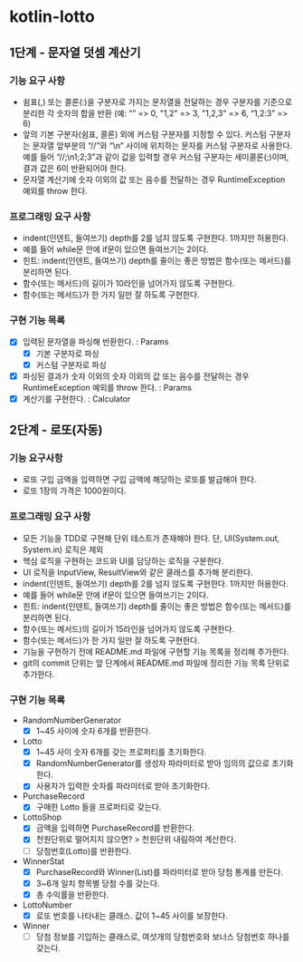 # kotlin-lotto

## 1단계 - 문자열 덧셈 계산기

### 기능 요구 사항
- 쉼표(,) 또는 콜론(:)을 구분자로 가지는 문자열을 전달하는 경우 구분자를 기준으로 분리한 각 숫자의 합을 반환 (예: “” => 0, "1,2" => 3, "1,2,3" => 6, “1,2:3” => 6)
- 앞의 기본 구분자(쉼표, 콜론) 외에 커스텀 구분자를 지정할 수 있다. 커스텀 구분자는 문자열 앞부분의 “//”와 “\n” 사이에 위치하는 문자를 커스텀 구분자로 사용한다. 예를 들어 “//;\n1;2;3”과 같이 값을 입력할 경우 커스텀 구분자는 세미콜론(;)이며, 결과 값은 6이 반환되어야 한다.
- 문자열 계산기에 숫자 이외의 값 또는 음수를 전달하는 경우 RuntimeException 예외를 throw 한다.

### 프로그래밍 요구 사항
- indent(인덴트, 들여쓰기) depth를 2를 넘지 않도록 구현한다. 1까지만 허용한다.
- 예를 들어 while문 안에 if문이 있으면 들여쓰기는 2이다.
- 힌트: indent(인덴트, 들여쓰기) depth를 줄이는 좋은 방법은 함수(또는 메서드)를 분리하면 된다.
- 함수(또는 메서드)의 길이가 10라인을 넘어가지 않도록 구현한다.
- 함수(또는 메서드)가 한 가지 일만 잘 하도록 구현한다.

### 구현 기능 목록
- [x] 입력된 문자열을 파싱해 반환한다. : Params
    - [x] 기본 구분자로 파싱
    - [x] 커스텀 구분자로 파싱
- [x] 파싱된 결과가 숫자 이외의 숫자 이외의 값 또는 음수를 전달하는 경우 RuntimeException 예외를 throw 한다. : Params
- [x] 계산기를 구현한다. : Calculator

## 2단계 - 로또(자동)
### 기능 요구사항
- 로또 구입 금액을 입력하면 구입 금액에 해당하는 로또를 발급해야 한다.
- 로또 1장의 가격은 1000원이다.
### 프로그래밍 요구 사항
- 모든 기능을 TDD로 구현해 단위 테스트가 존재해야 한다. 단, UI(System.out, System.in) 로직은 제외
- 핵심 로직을 구현하는 코드와 UI를 담당하는 로직을 구분한다.
- UI 로직을 InputView, ResultView와 같은 클래스를 추가해 분리한다.
- indent(인덴트, 들여쓰기) depth를 2를 넘지 않도록 구현한다. 1까지만 허용한다.
- 예를 들어 while문 안에 if문이 있으면 들여쓰기는 2이다.
- 힌트: indent(인덴트, 들여쓰기) depth를 줄이는 좋은 방법은 함수(또는 메서드)를 분리하면 된다.
- 함수(또는 메서드)의 길이가 15라인을 넘어가지 않도록 구현한다.
- 함수(또는 메서드)가 한 가지 일만 잘 하도록 구현한다.
- 기능을 구현하기 전에 README.md 파일에 구현할 기능 목록을 정리해 추가한다.
- git의 commit 단위는 앞 단계에서 README.md 파일에 정리한 기능 목록 단위로 추가한다.


### 구현 기능 목록
- RandomNumberGenerator
  - [x] 1~45 사이에 숫자 6개를 반환한다.
- Lotto
  - [x] 1~45 사이 숫자 6개를 갖는 프로퍼티를 초기화한다.
  - [x] RandomNumberGenerator를 생성자 파라미터로 받아 임의의 값으로 초기화한다.
  - [x] 사용자가 입력한 숫자를 파라미터로 받아 초기화한다.
- PurchaseRecord
  - [x] 구매한 Lotto 들을 프로퍼티로 갖는다.
- LottoShop
  - [x] 금액을 입력하면 PurchaseRecord를 반환한다.
  - [x] 천원단위로 떨어지지 않으면? > 천원단위 내림하여 계산한다.
  - [ ] 당첨번호(Lotto)를 반환한다.
- WinnerStat
  - [x] PurchaseRecord와 Winner(List<Int>)를 파라미터로 받아 당첨 통계를 만든다.
  - [x] 3~6개 일치 항목별 당첨 수를 갖는다.
  - [x] 총 수익률을 반환한다.
- LottoNumber
  - [x] 로또 번호를 나타내는 클래스. 값이 1~45 사이를 보장한다.
- Winner
  - [ ] 당첨 정보를 기입하는 클래스로, 여섯개의 당첨번호와 보너스 당첨번호 하나를 갖는다.